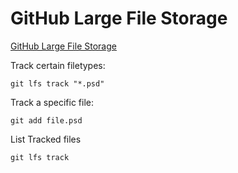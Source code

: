 # GitHub Large File Storage

[GitHub Large File Storage](https://git-lfs.github.com/)

Track certain filetypes:

```
git lfs track "*.psd"
```

Track a specific file:

```
git add file.psd
```

List Tracked files

```
git lfs track
```